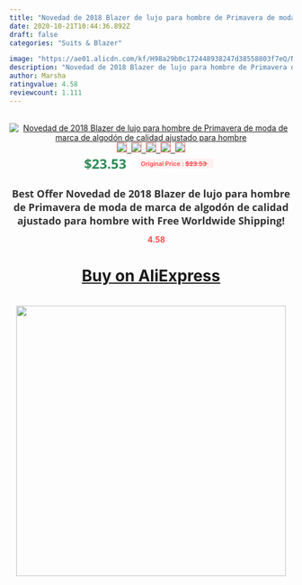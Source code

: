 ```yaml
---
title: "Novedad de 2018 Blazer de lujo para hombre de Primavera de moda de marca de algodón de calidad ajustado para hombre"
date: 2020-10-21T10:44:36.892Z
draft: false
categories: "Suits & Blazer"

image: "https://ae01.alicdn.com/kf/H98a29b0c172448938247d38558803f7eQ/Novedad-de-2018-Blazer-de-lujo-para-hombre-de-Primavera-de-moda-de-marca-de-algodón.jpg"
description: "Novedad de 2018 Blazer de lujo para hombre de Primavera de moda de marca de algodón de calidad ajustado para hombre"
author: Marsha
ratingvalue: 4.58
reviewcount: 1.111
---
```

<br>
<div style="text-align: center;">
<a href="https://s.click.aliexpress.com/e/_AAcxCv" target="_blank" rel="nofollow noopener noreferrer"><img alt="Novedad de 2018 Blazer de lujo para hombre de Primavera de moda de marca de algodón de calidad ajustado para hombre" class="magnifier-image" src="https://ae01.alicdn.com/kf/H98a29b0c172448938247d38558803f7eQ/Novedad-de-2018-Blazer-de-lujo-para-hombre-de-Primavera-de-moda-de-marca-de-algodón.jpg_640x640.jpg">
<br>
<img style="border:1px solid salmon" src="https://ae01.alicdn.com/kf/H98a29b0c172448938247d38558803f7eQ/Novedad-de-2018-Blazer-de-lujo-para-hombre-de-Primavera-de-moda-de-marca-de-algodón.jpg_120x120.jpg">&nbsp;&nbsp;<img style="border:1px solid salmon" src="https://ae01.alicdn.com/kf/H08b454838de24d24bd61c5d5360d5250K/Novedad-de-2018-Blazer-de-lujo-para-hombre-de-Primavera-de-moda-de-marca-de-algodón.jpg_120x120.jpg">&nbsp;&nbsp;<img style="border:1px solid salmon" src="https://ae01.alicdn.com/kf/H09e1bfcc1b1c44d0b2c3a372d335d583o/Novedad-de-2018-Blazer-de-lujo-para-hombre-de-Primavera-de-moda-de-marca-de-algodón.jpg_120x120.jpg">&nbsp;&nbsp;<img style="border:1px solid salmon" src="https://ae01.alicdn.com/kf/Hf96ccf200cc842c9b3dbd4156c0a5d92q/Novedad-de-2018-Blazer-de-lujo-para-hombre-de-Primavera-de-moda-de-marca-de-algodón.jpg_120x120.jpg">&nbsp;&nbsp;<img style="border:1px solid salmon" src="https://ae01.alicdn.com/kf/H87bd9b6d94b44e81852ef97b03d57ece8/Novedad-de-2018-Blazer-de-lujo-para-hombre-de-Primavera-de-moda-de-marca-de-algodón.jpg_120x120.jpg"></a></div><br0>
<div style="text-align: center;"><span style="background-color: white; border: 0px; box-sizing: border-box; color: seagreen; display: inline-block; font-family: &quot;open sans&quot; , &quot;arial&quot; , &quot;helvetica&quot; , sans-serif , &quot;heiti&quot;; font-size: 24px; font-stretch: inherit; font-weight: 700; line-height: inherit; margin: 0px 10px 0px 0px; padding: 0px; vertical-align: middle;">$23.53 </span>
<span style="background: rgb(255 , 241 , 241); border-radius: 3px; border: 0px; box-sizing: border-box; color: #ff4747; display: inline-block; font-family: inherit; font-size: 12px; font-stretch: inherit; font-style: inherit; font-variant: inherit; font-weight: 600; line-height: inherit; margin: 0px; padding: 2px 5px; transform: scale(0.9); vertical-align: middle;">Original Price : <b style="text-decoration: line-through;">$23.53 </b> &nbsp;&nbsp;</span></div>
<h1 style="color: #333333; display: inline-block; font-family: &quot;open sans&quot; , &quot;arial&quot; , &quot;helvetica&quot; , sans-serif , &quot;heiti&quot;; font-size: 18px; font-stretch: inherit; font-weight: 700; text-align: center;">Best Offer Novedad de 2018 Blazer de lujo para hombre de Primavera de moda de marca de algodón de calidad ajustado para hombre with Free Worldwide Shipping!</h1>
<div style="color: #ff4747; text-align: center;">
<img src="https://4.bp.blogspot.com/-M0ZcTcb-5uY/XleCXlxnR4I/AAAAAAAAAEc/OrjgMkXV1oMQFaCRZj5HQwOCBcu3w1FegCPcBGAYYCw/s1600/star.png" style="height: 15px;">&nbsp;<b>4.58</b></div>
<div class="button_cont" align="center"><a class="buynow_a" href="https://s.click.aliexpress.com/e/_AAcxCv" target="_blank" rel="nofollow noopener noreferrer"><H1>Buy on AliExpress</H1></a></div><br>
<div class="separator" style="clear: both; text-align: center;">
<img src="https://lh3.googleusercontent.com/-pTy5HemUv9M/XlePHvY0dAI/AAAAAAAAAE4/0nX5iRUoIWY8eMW9Dpxeirr157OZliDIgCLcBGAsYHQ/s1600/badge.gif" width="480">
</div>
